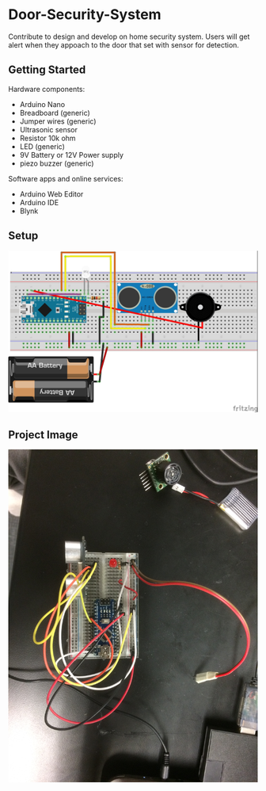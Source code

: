 Door-Security-System
===================================

Contribute to design and develop on home security system.
Users will get alert when they appoach to the door that set with sensor for detection.

Getting Started
---------------
Hardware components:
- Arduino Nano
- Breadboard (generic)
- Jumper wires (generic)
- Ultrasonic sensor
- Resistor 10k ohm
- LED (generic)
- 9V Battery or 12V Power supply
- piezo buzzer (generic)

Software apps and online services:
- Arduino Web Editor
- Arduino IDE
- Blynk

## Setup
![Circuit_Schematics](./Ultrasonic_security_bb.jpg)

## Project Image
![Project_image1](./E6FD1936-2693-46A2-AD46-D9BEEBD19A39.JPG)


